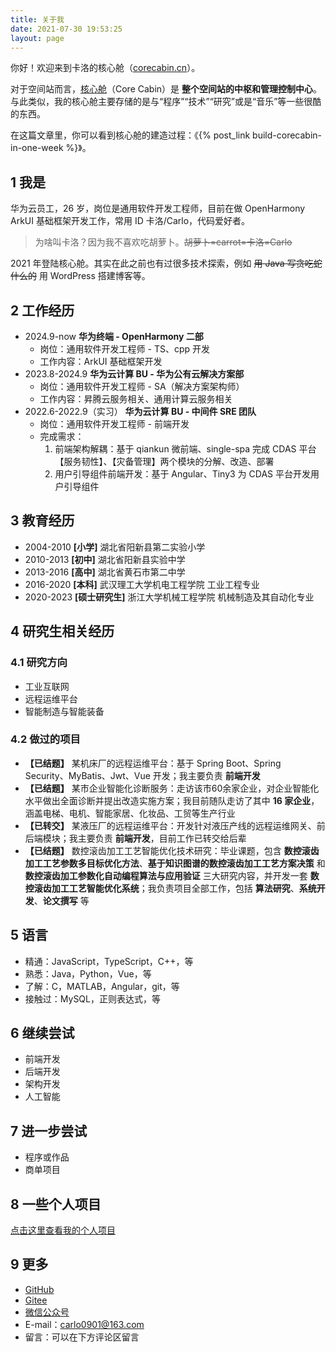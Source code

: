```yaml
---
title: 关于我
date: 2021-07-30 19:53:25
layout: page
---
```


你好！欢迎来到卡洛的核心舱（[corecabin.cn](https://corecabin.cn)）。

对于空间站而言，[核心舱](https://baike.baidu.com/item/%E5%A4%A9%E5%92%8C%E6%A0%B8%E5%BF%83%E8%88%B1)（Core Cabin）是 **整个空间站的中枢和管理控制中心**。与此类似，我的核心舱主要存储的是与“程序”“技术”“研究”或是“音乐”等一些很酷的东西。

在这篇文章里，你可以看到核心舱的建造过程：《{% post_link build-corecabin-in-one-week %}》。

## 1 我是

华为云员工，26 岁，岗位是通用软件开发工程师，目前在做 OpenHarmony ArkUI 基础框架开发工作，常用 ID 卡洛/Carlo，代码爱好者。

> 为啥叫卡洛？因为我不喜欢吃胡萝卜。~~胡萝卜=carrot=卡洛=Carlo~~

2021 年登陆核心舱。其实在此之前也有过很多技术探索，例如 ~~用 Java 写贪吃蛇什么的~~ 用 WordPress 搭建博客等。

## 2 工作经历
- 2024.9-now **华为终端 - OpenHarmony 二部**
  - 岗位：通用软件开发工程师 - TS、cpp 开发
  - 工作内容：ArkUI 基础框架开发
- 2023.8-2024.9 **华为云计算 BU - 华为公有云解决方案部**
  - 岗位：通用软件开发工程师 - SA（解决方案架构师）
  - 工作内容：昇腾云服务相关、通用计算云服务相关
- 2022.6-2022.9（实习） **华为云计算 BU - 中间件 SRE 团队**
  - 岗位：通用软件开发工程师 - 前端开发
  - 完成需求：
    1. 前端架构解耦：基于 qiankun 微前端、single-spa 完成 CDAS 平台【服务韧性】、【灾备管理】两个模块的分解、改造、部署
    2. 用户引导组件前端开发：基于 Angular、Tiny3 为 CDAS 平台开发用户引导组件

## 3 教育经历

- 2004-2010 **[小学]** 湖北省阳新县第二实验小学
- 2010-2013 **[初中]** 湖北省阳新县实验中学
- 2013-2016 **[高中]** 湖北省黄石市第二中学
- 2016-2020 **[本科]** 武汉理工大学机电工程学院 工业工程专业
- 2020-2023 **[硕士研究生]** 浙江大学机械工程学院 机械制造及其自动化专业

## 4 研究生相关经历

### 4.1 研究方向

- 工业互联网
- 远程运维平台
- 智能制造与智能装备

### 4.2 做过的项目

- **【已结题】** 某机床厂的远程运维平台：基于 Spring Boot、Spring Security、MyBatis、Jwt、Vue 开发；我主要负责 **前端开发**
- **【已结题】** 某市企业智能化诊断服务：走访该市60余家企业，对企业智能化水平做出全面诊断并提出改造实施方案；我目前随队走访了其中 **16 家企业**，涵盖电梯、电机、智能家居、化妆品、工贸等生产行业
- **【已转交】** 某液压厂的远程运维平台：开发针对液压产线的远程运维网关、前后端模块；我主要负责 **前端开发**，目前工作已转交给后辈
- **【已结题】** 数控滚齿加工工艺智能优化技术研究：毕业课题，包含 **数控滚齿加工工艺参数多目标优化方法**、**基于知识图谱的数控滚齿加工工艺方案决策** 和 **数控滚齿加工参数化自动编程算法与应用验证** 三大研究内容，并开发一套 **数控滚齿加工工艺智能优化系统**；我负责项目全部工作，包括 **算法研究**、**系统开发**、**论文撰写** 等

## 5 语言

- 精通：JavaScript，TypeScript，C++，等
- 熟悉：Java，Python，Vue，等
- 了解：C，MATLAB，Angular，git，等
- 接触过：MySQL，正则表达式，等

## 6 继续尝试

- 前端开发
- 后端开发
- 架构开发
- 人工智能

## 7 进一步尝试

- 程序或作品
- 商单项目

## 8 一些个人项目

[点击这里查看我的个人项目](/about/projects)

## 9 更多

- [GitHub](https://github.com/kaluojushi)
- [Gitee](https://gitee.com/kaluojushi)
- [微信公众号](/about/weixin_platform)
- E-mail：[carlo0901@163.com](mailto:carlo0901@163.com)
- 留言：可以在下方评论区留言
